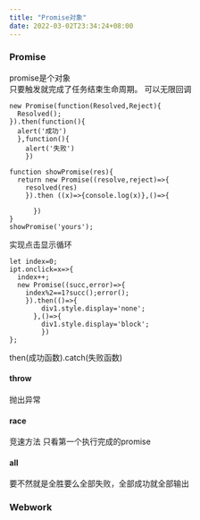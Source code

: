 ```yaml
---
title: "Promise对象"
date: 2022-03-02T23:34:24+08:00
---
```




### Promise
promise是个对象   
只要触发就完成了任务结束生命周期。
可以无限回调
```
new Promise(function(Resolved,Reject){
  Resolved();
}).then(function(){
  alert('成功')
  },function(){
    alert('失败')
    })

function showPromise(res){
  return new Promise((resolve,reject)=>{
    resolved(res)
    }).then ((x)=>{console.log(x)},()=>{

      })
}
showPromise('yours');
```
实现点击显示循环
```
let index=0;
ipt.onclick=x=>{
  index++;
  new Promise((succ,error)=>{
    index%2==1?succ();error();
    }).then(()=>{
        div1.style.display='none';
      },()=>{
        div1.style.display='block';
        })
};
```
then(成功函数).catch(失败函数)
#### throw
抛出异常
#### race
竞速方法
只看第一个执行完成的promise
#### all
要不然就是全胜要么全部失败，全部成功就全部输出
### Webwork
